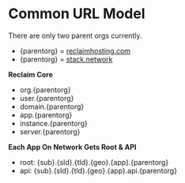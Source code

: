 Common URL Model
========

There are only two parent orgs currently.

* {parentorg} = [reclaimhosting.com](http://reclaimhosting.com)
* {parentorg} = [stack.network](http://stack.network)

**Reclaim Core**
* org.{parentorg}
* user.{parentorg}
* domain.{parentorg}
* app.{parentorg}
* instance.{parentorg}
* server.{parentorg}

**Each App On Network Gets Root & API**
* root: {sub}.{sld}.{tld}.{geo}.{app}.{parentorg}
* api: {sub}.{sld}.{tld}.{geo}.{app}.api.{parentorg}

